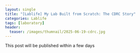 ```yaml
---
layout: single
title: "[Lablife] My Lab Built from Scratch: The CDRC Story"
categories: Lablife
tags: [laboratory]
header:
  teaser: /images/thumnail/2025-06-19-cdrc.jpg
---
```


This post will be published within a few days

### 